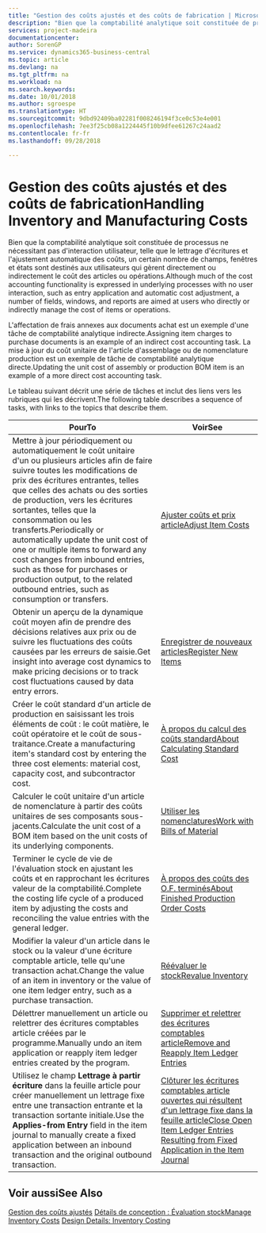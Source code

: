 ```yaml
---
title: "Gestion des coûts ajustés et des coûts de fabrication | Microsoft Docs"
description: "Bien que la comptabilité analytique soit constituée de processus ne nécessitant pas d'interaction utilisateur, telle que le lettrage d'écritures et l'ajustement automatique des coûts, un certain nombre de champs, fenêtres et états sont destinés aux utilisateurs qui gèrent directement ou indirectement le coût des articles ou opérations."
services: project-madeira
documentationcenter: 
author: SorenGP
ms.service: dynamics365-business-central
ms.topic: article
ms.devlang: na
ms.tgt_pltfrm: na
ms.workload: na
ms.search.keywords: 
ms.date: 10/01/2018
ms.author: sgroespe
ms.translationtype: HT
ms.sourcegitcommit: 9dbd92409ba02281f008246194f3ce0c53e4e001
ms.openlocfilehash: 7ee3f25cb08a1224445f10b9dfee61267c24aad2
ms.contentlocale: fr-fr
ms.lasthandoff: 09/28/2018

---
```

# <a name="handling-inventory-and-manufacturing-costs"></a><span data-ttu-id="118af-103">Gestion des coûts ajustés et des coûts de fabrication</span><span class="sxs-lookup"><span data-stu-id="118af-103">Handling Inventory and Manufacturing Costs</span></span>
<span data-ttu-id="118af-104">Bien que la comptabilité analytique soit constituée de processus ne nécessitant pas d'interaction utilisateur, telle que le lettrage d'écritures et l'ajustement automatique des coûts, un certain nombre de champs, fenêtres et états sont destinés aux utilisateurs qui gèrent directement ou indirectement le coût des articles ou opérations.</span><span class="sxs-lookup"><span data-stu-id="118af-104">Although much of the cost accounting functionality is expressed in underlying processes with no user interaction, such as entry application and automatic cost adjustment, a number of fields, windows, and reports are aimed at users who directly or indirectly manage the cost of items or operations.</span></span>  

 <span data-ttu-id="118af-105">L'affectation de frais annexes aux documents achat est un exemple d'une tâche de comptabilité analytique indirecte.</span><span class="sxs-lookup"><span data-stu-id="118af-105">Assigning item charges to purchase documents is an example of an indirect cost accounting task.</span></span> <span data-ttu-id="118af-106">La mise à jour du coût unitaire de l'article d'assemblage ou de nomenclature production est un exemple de tâche de comptabilité analytique directe.</span><span class="sxs-lookup"><span data-stu-id="118af-106">Updating the unit cost of assembly or production BOM item is an example of a more direct cost accounting task.</span></span>  

 <span data-ttu-id="118af-107">Le tableau suivant décrit une série de tâches et inclut des liens vers les rubriques qui les décrivent.</span><span class="sxs-lookup"><span data-stu-id="118af-107">The following table describes a sequence of tasks, with links to the topics that describe them.</span></span>   

|<span data-ttu-id="118af-108">**Pour**</span><span class="sxs-lookup"><span data-stu-id="118af-108">**To**</span></span>|<span data-ttu-id="118af-109">**Voir**</span><span class="sxs-lookup"><span data-stu-id="118af-109">**See**</span></span>|  
|------------|-------------|  
|<span data-ttu-id="118af-110">Mettre à jour périodiquement ou automatiquement le coût unitaire d'un ou plusieurs articles afin de faire suivre toutes les modifications de prix des écritures entrantes, telles que celles des achats ou des sorties de production, vers les écritures sortantes, telles que la consommation ou les transferts.</span><span class="sxs-lookup"><span data-stu-id="118af-110">Periodically or automatically update the unit cost of one or multiple items to forward any cost changes from inbound entries, such as those for purchases or production output, to the related outbound entries, such as consumption or transfers.</span></span>|[<span data-ttu-id="118af-111">Ajuster coûts et prix article</span><span class="sxs-lookup"><span data-stu-id="118af-111">Adjust Item Costs</span></span>](inventory-how-adjust-item-costs.md)|  
|<span data-ttu-id="118af-112">Obtenir un aperçu de la dynamique coût moyen afin de prendre des décisions relatives aux prix ou de suivre les fluctuations des coûts causées par les erreurs de saisie.</span><span class="sxs-lookup"><span data-stu-id="118af-112">Get insight into average cost dynamics to make pricing decisions or to track cost fluctuations caused by data entry errors.</span></span>|[<span data-ttu-id="118af-113">Enregistrer de nouveaux articles</span><span class="sxs-lookup"><span data-stu-id="118af-113">Register New Items</span></span>](inventory-how-register-new-items.md)|  
|<span data-ttu-id="118af-114">Créer le coût standard d'un article de production en saisissant les trois éléments de coût : le coût matière, le coût opératoire et le coût de sous-traitance.</span><span class="sxs-lookup"><span data-stu-id="118af-114">Create a manufacturing item's standard cost by entering the three cost elements: material cost, capacity cost, and subcontractor cost.</span></span>|[<span data-ttu-id="118af-115">À propos du calcul des coûts standard</span><span class="sxs-lookup"><span data-stu-id="118af-115">About Calculating Standard Cost</span></span>](finance-about-calculating-standard-cost.md)|  
|<span data-ttu-id="118af-116">Calculer le coût unitaire d'un article de nomenclature à partir des coûts unitaires de ses composants sous-jacents.</span><span class="sxs-lookup"><span data-stu-id="118af-116">Calculate the unit cost of a BOM item based on the unit costs of its underlying components.</span></span>|[<span data-ttu-id="118af-117">Utiliser les nomenclatures</span><span class="sxs-lookup"><span data-stu-id="118af-117">Work with Bills of Material</span></span>](inventory-how-work-BOMs.md)|  
|<span data-ttu-id="118af-118">Terminer le cycle de vie de l'évaluation stock en ajustant les coûts et en rapprochant les écritures valeur de la comptabilité.</span><span class="sxs-lookup"><span data-stu-id="118af-118">Complete the costing life cycle of a produced item by adjusting the costs and reconciling the value entries with the general ledger.</span></span>|[<span data-ttu-id="118af-119">À propos des coûts des O.F. terminés</span><span class="sxs-lookup"><span data-stu-id="118af-119">About Finished Production Order Costs</span></span>](finance-about-finished-production-order-costs.md)|  
|<span data-ttu-id="118af-120">Modifier la valeur d'un article dans le stock ou la valeur d'une écriture comptable article, telle qu'une transaction achat.</span><span class="sxs-lookup"><span data-stu-id="118af-120">Change the value of an item in inventory or the value of one item ledger entry, such as a purchase transaction.</span></span>|[<span data-ttu-id="118af-121">Réévaluer le stock</span><span class="sxs-lookup"><span data-stu-id="118af-121">Revalue Inventory</span></span>](inventory-how-revalue-inventory.md)|
|<span data-ttu-id="118af-122">Délettrer manuellement un article ou relettrer des écritures comptables article créées par le programme.</span><span class="sxs-lookup"><span data-stu-id="118af-122">Manually undo an item application or reapply item ledger entries created by the program.</span></span>|[<span data-ttu-id="118af-123">Supprimer et relettrer des écritures comptables article</span><span class="sxs-lookup"><span data-stu-id="118af-123">Remove and Reapply Item Ledger Entries</span></span>](finance-how-to-remove-and-reapply-item-entries.md)|  
|<span data-ttu-id="118af-124">Utilisez le champ **Lettrage à partir écriture** dans la feuille article pour créer manuellement un lettrage fixe entre une transaction entrante et la transaction sortante initiale.</span><span class="sxs-lookup"><span data-stu-id="118af-124">Use the **Applies-from Entry** field in the item journal to manually create a fixed application between an inbound transaction and the original outbound transaction.</span></span>|[<span data-ttu-id="118af-125">Clôturer les écritures comptables article ouvertes qui résultent d'un lettrage fixe dans la feuille article</span><span class="sxs-lookup"><span data-stu-id="118af-125">Close Open Item Ledger Entries Resulting from Fixed Application in the Item Journal</span></span>](finance-how-to-close-open-item-ledger-entries-resulting-from-fixed-application-in-the-item-journal.md)|  

## <a name="see-also"></a><span data-ttu-id="118af-126">Voir aussi</span><span class="sxs-lookup"><span data-stu-id="118af-126">See Also</span></span>  
<span data-ttu-id="118af-127">[Gestion des coûts ajustés](finance-manage-inventory-costs.md)
[Détails de conception : Évaluation stock](design-details-inventory-costing.md)</span><span class="sxs-lookup"><span data-stu-id="118af-127">[Manage Inventory Costs](finance-manage-inventory-costs.md)
[Design Details: Inventory Costing](design-details-inventory-costing.md)</span></span>

